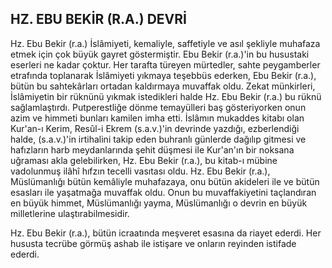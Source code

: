## HZ. EBU BEKİR (R.A.) DEVRİ

Hz. Ebu Bekir (r.a.) İslâmiyeti, kemaliyle, saffetiyle ve asıl şekliyle muhafaza etmek için çok büyük gayret göstermiştir. Ebu Bekir (r.a.)'in bu husustaki eserleri ne kadar çoktur. Her tarafta türeyen mürtedler, sahte peygamberler etrafın­da toplanarak İslâmiyeti yıkmaya teşebbüs ederken, Ebu Bekir (r.a.), bütün bu sahtekârları orta­dan kaldırmaya muvaffak oldu. Zekat münkir­leri, İslâmiyetin bir rüknünü yıkmak istedikleri halde Hz. Ebu Bekir (r.a.) bu rüknü sağlamlaştır­dı. Putperestliğe dönme temayülleri baş gösteriyorken onun azim ve himmeti bunları kamilen imha etti. İslâmın mukaddes kitabı olan Kur'an-ı Kerim, Resûl-i Ekrem (s.a.v.)'in devrinde yazdığı, ezberlendiği halde, (s.a.v.)'in irtihalini takip eden buhranlı günlerde dağılıp gitmesi ve hafız­ların harb meydanlarında şehit düşmesi ile Kur'an'ın bir noksana uğraması akla gelebilirken, Hz. Ebu Bekir (r.a.), bu kitab-ı mübine vadolunmuş ilâhî hıfzın tecelli vasıtası oldu. Hz. Ebu Bekir (r.a.), Müslümanlığı bütün kemâliyle muhafazaya, onu bütün akideleri ile ve bütün esasları ile yaşatma­ğa muvaffak oldu. Onun bu muvaffakiyetini taç­landıran en büyük himmet, Müslümanlığı yayma, Müslümanlığı o devrin en büyük milletlerine ulaştırabilmesidir.

Hz. Ebu Bekir (r.a.), bütün icraatında meşveret esasına da riayet ederdi. Her hususta tecrübe gör­müş ashab ile istişare ve onların reyinden istifade ederdi.

